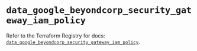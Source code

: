 # `data_google_beyondcorp_security_gateway_iam_policy`

Refer to the Terraform Registry for docs: [`data_google_beyondcorp_security_gateway_iam_policy`](https://registry.terraform.io/providers/hashicorp/google-beta/6.24.0/docs/data-sources/google_beyondcorp_security_gateway_iam_policy).
